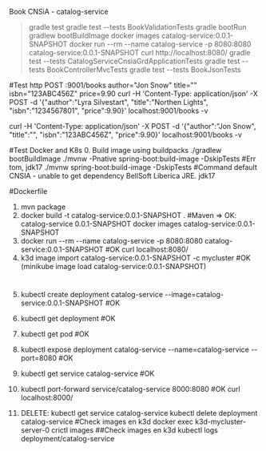 Book CNSiA - catalog-service
> gradle test
> gradle test --tests BookValidationTests
> gradle bootRun
> gradlew bootBuildImage
> docker images catalog-service:0.0.1-SNAPSHOT
> docker run --rm --name catalog-service -p 8080:8080 catalog-service:0.0.1-SNAPSHOT
> curl http://localhost:8080/
> gradle test --tests CatalogServiceCnsiaGrdApplicationTests
> gradle test --tests BookControllerMvcTests
> gradle test --tests BookJsonTests


#Test 
http POST :9001/books author="Jon Snow" title="" isbn="123ABC456Z" price=9.90
curl -H 'Content-Type: application/json' -X POST -d '{"author":"Lyra Silvestart", "title":"Northen Lights", "isbn":"1234567801", "price":9.90}' localhost:9001/books -v

curl -H 'Content-Type: application/json' -X POST -d '{"author":"Jon Snow", "title":"", "isbn":"123ABC456Z", "price":9.90}' localhost:9001/books -v

#Test Docker and K8s
0. Build image using buildpacks
   ./gradlew bootBuildImage
   ./mvnw -Pnative spring-boot:build-image  -DskipTests #Err tom, jdk17
   ./mvnw spring-boot:build-image -DskipTests #Command default CNSIA - unable to get dependency BellSoft Liberica JRE. jdk17

#Dockerfile
1. mvn package
2. docker build -t catalog-service:0.0.1-SNAPSHOT . #Maven => OK: catalog-service  0.0.1-SNAPSHOT
   docker images catalog-service:0.0.1-SNAPSHOT
3. docker run --rm --name catalog-service -p 8080:8080 catalog-service:0.0.1-SNAPSHOT #OK curl localhost:8080/
4. k3d image import catalog-service:0.0.1-SNAPSHOT  -c mycluster #OK
   (minikube image load catalog-service:0.0.1-SNAPSHOT)
#
5. kubectl create deployment catalog-service --image=catalog-service:0.0.1-SNAPSHOT #OK
6. kubectl get deployment #OK
7. kubectl get pod #OK
8. kubectl expose deployment catalog-service --name=catalog-service --port=8080 #OK
9. kubectl get service catalog-service #OK
10. kubectl port-forward service/catalog-service 8000:8080 #OK curl localhost:8000/

12. DELETE: kubectl get service catalog-service
            kubectl delete deployment catalog-service
#Check images en k3d
docker exec k3d-mycluster-server-0 crictl images
##Check images en k3d
kubectl logs deployment/catalog-service


